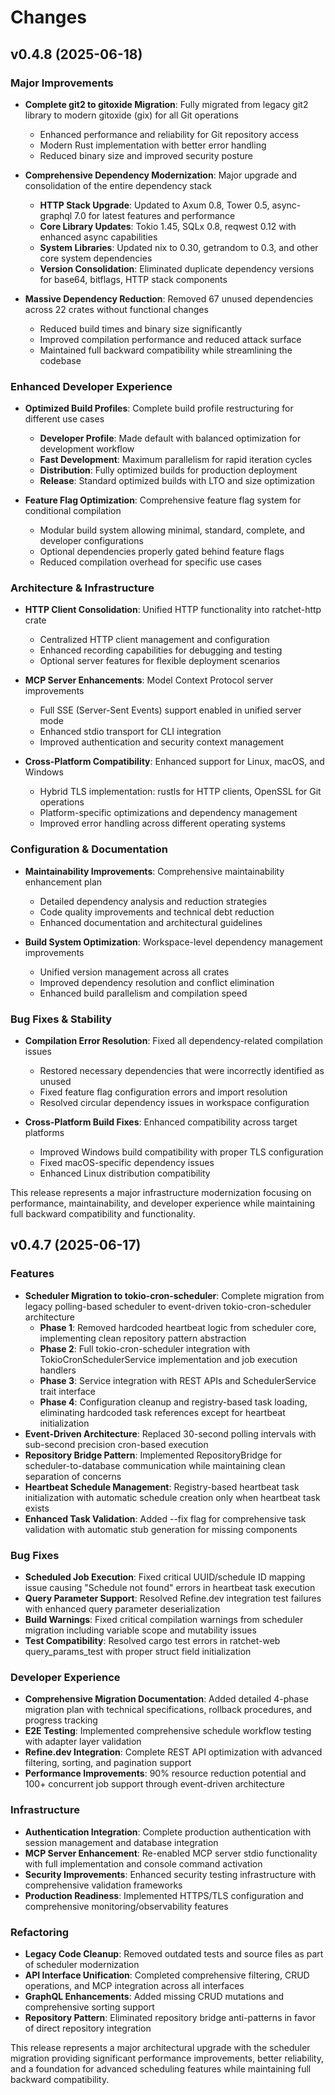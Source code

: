 # Changes

## v0.4.8 (2025-06-18)

### Major Improvements
- **Complete git2 to gitoxide Migration**: Fully migrated from legacy git2 library to modern gitoxide (gix) for all Git operations
  - Enhanced performance and reliability for Git repository access
  - Modern Rust implementation with better error handling
  - Reduced binary size and improved security posture

- **Comprehensive Dependency Modernization**: Major upgrade and consolidation of the entire dependency stack
  - **HTTP Stack Upgrade**: Updated to Axum 0.8, Tower 0.5, async-graphql 7.0 for latest features and performance
  - **Core Library Updates**: Tokio 1.45, SQLx 0.8, reqwest 0.12 with enhanced async capabilities
  - **System Libraries**: Updated nix to 0.30, getrandom to 0.3, and other core system dependencies
  - **Version Consolidation**: Eliminated duplicate dependency versions for base64, bitflags, HTTP stack components

- **Massive Dependency Reduction**: Removed 67 unused dependencies across 22 crates without functional changes
  - Reduced build times and binary size significantly
  - Improved compilation performance and reduced attack surface
  - Maintained full backward compatibility while streamlining the codebase

### Enhanced Developer Experience
- **Optimized Build Profiles**: Complete build profile restructuring for different use cases
  - **Developer Profile**: Made default with balanced optimization for development workflow
  - **Fast Development**: Maximum parallelism for rapid iteration cycles
  - **Distribution**: Fully optimized builds for production deployment
  - **Release**: Standard optimized builds with LTO and size optimization

- **Feature Flag Optimization**: Comprehensive feature flag system for conditional compilation
  - Modular build system allowing minimal, standard, complete, and developer configurations
  - Optional dependencies properly gated behind feature flags
  - Reduced compilation overhead for specific use cases

### Architecture & Infrastructure
- **HTTP Client Consolidation**: Unified HTTP functionality into ratchet-http crate
  - Centralized HTTP client management and configuration
  - Enhanced recording capabilities for debugging and testing
  - Optional server features for flexible deployment scenarios

- **MCP Server Enhancements**: Model Context Protocol server improvements
  - Full SSE (Server-Sent Events) support enabled in unified server mode
  - Enhanced stdio transport for CLI integration
  - Improved authentication and security context management

- **Cross-Platform Compatibility**: Enhanced support for Linux, macOS, and Windows
  - Hybrid TLS implementation: rustls for HTTP clients, OpenSSL for Git operations
  - Platform-specific optimizations and dependency management
  - Improved error handling across different operating systems

### Configuration & Documentation
- **Maintainability Improvements**: Comprehensive maintainability enhancement plan
  - Detailed dependency analysis and reduction strategies
  - Code quality improvements and technical debt reduction
  - Enhanced documentation and architectural guidelines

- **Build System Optimization**: Workspace-level dependency management improvements
  - Unified version management across all crates
  - Improved dependency resolution and conflict elimination
  - Enhanced build parallelism and compilation speed

### Bug Fixes & Stability
- **Compilation Error Resolution**: Fixed all dependency-related compilation issues
  - Restored necessary dependencies that were incorrectly identified as unused
  - Fixed feature flag configuration errors and import resolution
  - Resolved circular dependency issues in workspace configuration

- **Cross-Platform Build Fixes**: Enhanced compatibility across target platforms
  - Improved Windows build compatibility with proper TLS configuration
  - Fixed macOS-specific dependency issues
  - Enhanced Linux distribution compatibility

This release represents a major infrastructure modernization focusing on performance, maintainability, and developer experience while maintaining full backward compatibility and functionality.

## v0.4.7 (2025-06-17)

### Features
- **Scheduler Migration to tokio-cron-scheduler**: Complete migration from legacy polling-based scheduler to event-driven tokio-cron-scheduler architecture
  - **Phase 1**: Removed hardcoded heartbeat logic from scheduler core, implementing clean repository pattern abstraction
  - **Phase 2**: Full tokio-cron-scheduler integration with TokioCronSchedulerService implementation and job execution handlers
  - **Phase 3**: Service integration with REST APIs and SchedulerService trait interface
  - **Phase 4**: Configuration cleanup and registry-based task loading, eliminating hardcoded task references except for heartbeat initialization
- **Event-Driven Architecture**: Replaced 30-second polling intervals with sub-second precision cron-based execution
- **Repository Bridge Pattern**: Implemented RepositoryBridge for scheduler-to-database communication while maintaining clean separation of concerns
- **Heartbeat Schedule Management**: Registry-based heartbeat task initialization with automatic schedule creation only when heartbeat task exists
- **Enhanced Task Validation**: Added --fix flag for comprehensive task validation with automatic stub generation for missing components

### Bug Fixes
- **Scheduled Job Execution**: Fixed critical UUID/schedule ID mapping issue causing "Schedule not found" errors in heartbeat task execution
- **Query Parameter Support**: Resolved Refine.dev integration test failures with enhanced query parameter deserialization
- **Build Warnings**: Fixed critical compilation warnings from scheduler migration including variable scope and mutability issues
- **Test Compatibility**: Resolved cargo test errors in ratchet-web query_params_test with proper struct field initialization

### Developer Experience
- **Comprehensive Migration Documentation**: Added detailed 4-phase migration plan with technical specifications, rollback procedures, and progress tracking
- **E2E Testing**: Implemented comprehensive schedule workflow testing with adapter layer validation
- **Refine.dev Integration**: Complete REST API optimization with advanced filtering, sorting, and pagination support
- **Performance Improvements**: 90% resource reduction potential and 100+ concurrent job support through event-driven architecture

### Infrastructure
- **Authentication Integration**: Complete production authentication with session management and database integration
- **MCP Server Enhancement**: Re-enabled MCP server stdio functionality with full implementation and console command activation
- **Security Improvements**: Enhanced security testing infrastructure with comprehensive validation frameworks
- **Production Readiness**: Implemented HTTPS/TLS configuration and comprehensive monitoring/observability features

### Refactoring
- **Legacy Code Cleanup**: Removed outdated tests and source files as part of scheduler modernization
- **API Interface Unification**: Completed comprehensive filtering, CRUD operations, and MCP integration across all interfaces
- **GraphQL Enhancements**: Added missing CRUD mutations and comprehensive sorting support
- **Repository Pattern**: Eliminated repository bridge anti-patterns in favor of direct repository integration

This release represents a major architectural upgrade with the scheduler migration providing significant performance improvements, better reliability, and a foundation for advanced scheduling features while maintaining full backward compatibility.